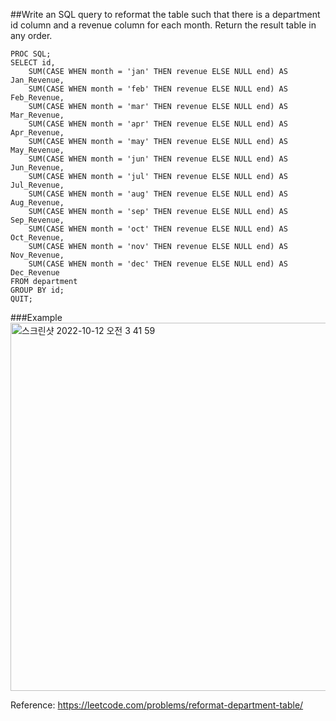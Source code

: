 ##Write an SQL query to reformat the table such that there is a department id column and a revenue column for each month. Return the result table in any order.

``` MySQL
PROC SQL;
SELECT id, 
	SUM(CASE WHEN month = 'jan' THEN revenue ELSE NULL end) AS Jan_Revenue,
	SUM(CASE WHEN month = 'feb' THEN revenue ELSE NULL end) AS Feb_Revenue,
	SUM(CASE WHEN month = 'mar' THEN revenue ELSE NULL end) AS Mar_Revenue,
	SUM(CASE WHEN month = 'apr' THEN revenue ELSE NULL end) AS Apr_Revenue,
	SUM(CASE WHEN month = 'may' THEN revenue ELSE NULL end) AS May_Revenue,
	SUM(CASE WHEN month = 'jun' THEN revenue ELSE NULL end) AS Jun_Revenue,
	SUM(CASE WHEN month = 'jul' THEN revenue ELSE NULL end) AS Jul_Revenue,
	SUM(CASE WHEN month = 'aug' THEN revenue ELSE NULL end) AS Aug_Revenue,
	SUM(CASE WHEN month = 'sep' THEN revenue ELSE NULL end) AS Sep_Revenue,
	SUM(CASE WHEN month = 'oct' THEN revenue ELSE NULL end) AS Oct_Revenue,
	SUM(CASE WHEN month = 'nov' THEN revenue ELSE NULL end) AS Nov_Revenue,
	SUM(CASE WHEN month = 'dec' THEN revenue ELSE NULL end) AS Dec_Revenue
FROM department
GROUP BY id;
QUIT;
```
###Example
<img width="589" alt="스크린샷 2022-10-12 오전 3 41 59" src="https://user-images.githubusercontent.com/107760647/195173333-b410a38f-ffef-4859-8e0d-6c6e64a629d1.png">


Reference:
https://leetcode.com/problems/reformat-department-table/
